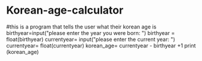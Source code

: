 # Korean-age-calculator
#this is a program that tells the user what their korean age is
birthyear=input("please enter the year you were born: ")
birthyear = float(birthyear)
currentyear= input("please enter the current year: ")
currentyear= float(currentyear)
korean_age= currentyear - birthyear +1
print (korean_age)
